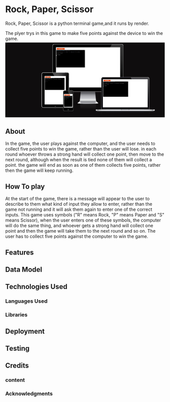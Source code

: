 # Rock, Paper, Scissor
Rock, Paper, Scissor is a python terminal game,and it runs by render.

The plyer trys in this game to make five points against the device to win the game.
<img src="images/capture1.jpg">

## About
In the game, the user plays against the computer, and the user needs to collect five points to win the game, rather than the user will lose. in each round whoever throws a strong hand will collect one point, then move to the next round, although when the result is tied none of them will collect a point.
the game will end as soon as one of them collects five points, rather then the game will keep running.

## How To play
At the start of the game, there is a message will appear to the user to describe to them what kind of input they allow to enter, rather than the game not running and it will ask them again to enter one of the correct inputs.
This game uses symbols ("R" means Rock, "P" means Paper and "S" means Scissor),
when the user enters one of these symbols, the computer will do the same thing, and whoever gets a strong hand will collect one point and then the game will take them to the next round and so on.
The user has to collect five points against the computer to win the game.
## Features 
## Data Model
## Technologies Used
### Languages Used
### Libraries 
## Deployment
## Testing
## Credits
### content
### Acknowledgments

